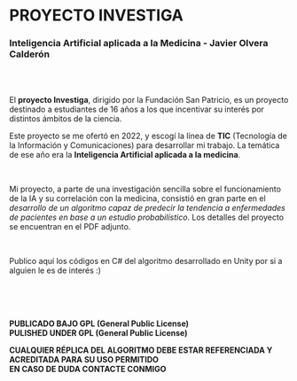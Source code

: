 # PROYECTO INVESTIGA
### Inteligencia Artificial aplicada a la Medicina - Javier Olvera Calderón

<br>
<br>

El **proyecto Investiga**, dirigido por la Fundación San Patricio, es un proyecto destinado a estudiantes de 16 años a los que incentivar su interés por distintos ámbitos de la ciencia.

Este proyecto se me ofertó en 2022, y escogí la línea de **TIC** (Tecnología de la Información y Comunicaciones) para desarrollar mi trabajo. La temática de ese año era la **Inteligencia Artificial aplicada a la medicina**.

 <br>

Mi proyecto, a parte de una investigación sencilla sobre el funcionamiento de la IA y su correlación con la medicina, consistió en gran parte en el *desarrollo de un algoritmo capaz de predecir la tendencia a enfermedades de pacientes en base a un estudio probabilístico*. Los detalles del proyecto se encuentran en el PDF adjunto.

 <br>

Publico aquí los códigos en C# del algoritmo desarrollado en Unity por si a alguien le es de interés :)

 <br>
 <br>
 <br>

 **PUBLICADO BAJO GPL (General Public License)** <br>
 **PULISHED UNDER GPL (General Public License)**

**CUALQUIER RÉPLICA DEL ALGORITMO DEBE ESTAR REFERENCIADA Y ACREDITADA PARA SU USO PERMITIDO** <br>
**EN CASO DE DUDA CONTACTE CONMIGO**
